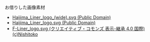 
お借りした画像素材

* [Haijima_Liner_logo_(wide).svg (Public Domain)](https://ja.wikipedia.org/wiki/%E3%83%95%E3%82%A1%E3%82%A4%E3%83%AB:Haijima_Liner_logo_(wide).svg)
* [Haijima_Liner_logo.svg (Public Domain)](https://ja.wikipedia.org/wiki/%E3%83%95%E3%82%A1%E3%82%A4%E3%83%AB:Haijima_Liner_logo.svg)
* [F-Liner_logo.svg (クリエイティブ・コモンズ 表示-継承 4.0 国際) (c)Nishitoko](https://ja.wikipedia.org/wiki/%E3%83%95%E3%82%A1%E3%82%A4%E3%83%AB:F-Liner_logo.svg)
